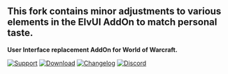 ## **This fork contains minor adjustments to various elements in the ElvUI AddOn to match personal taste.**

**User Interface replacement AddOn for World of Warcraft.**

[![Support](https://img.shields.io/badge/Support-❤️-FF96D7?style=flat-square)](https://tukui.org/support)
[![Download](https://img.shields.io/badge/Download-📁-1784d1?style=flat-square)](https://tukui.org/elvui)
[![Changelog](https://img.shields.io/badge/Changelog-📃-1784d1?style=flat-square)](https://github.com/tukui-org/ElvUI/blob/main/CHANGELOG.md)
[![Discord](https://img.shields.io/discord/209244641537556480?style=flat-square&color=5865F2&label=Discord)](https://discord.tukui.org)
